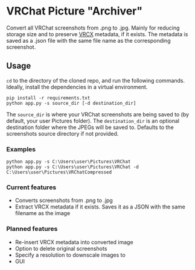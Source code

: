 # VRChat Picture "Archiver"

Convert all VRChat screenshots from .png to .jpg. Mainly for reducing storage size and to preserve [VRCX](https://github.com/vrcx-team/VRCX) metadata, if it exists. The metadata is saved as a .json file with the same file name as the corresponding screenshot.

## Usage

`cd` to the directory of the cloned repo, and run the following commands. Ideally, install the dependencies in a virtual environment.

```
pip install -r requirements.txt
python app.py -s source_dir [-d destination_dir]
```

The `source_dir` is where your VRChat screenshots are being saved to (by default, your user Pictures folder). The `destination_dir` is an optional destination folder where the JPEGs will be saved to. Defaults to the screenshots source directory if not provided.

### Examples

```
python app.py -s C:\Users\user\Pictures\VRChat
python app.py -s C:\Users\user\Pictures\VRChat -d C:\Users\user\Pictures\VRChatCompressed
```

### Current features

- Converts screenshots from .png to .jpg
- Extract VRCX metadata if it exists. Saves it as a JSON with the same filename as the image

### Planned features

- Re-insert VRCX metadata into converted image
- Option to delete original screenshots
- Specify a resolution to downscale images to
- GUI
